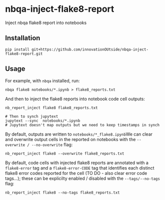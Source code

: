 # nbqa-inject-flake8-report
Inject nbqa flake8 report into notebooks


## Installation

```
pip install git+https://github.com/innovationOUtside/nbqa-inject-flake8-report.git
```

## Usage


For example, with `nbqa` installed, run:
```
nbqa flake8 notebooks/*.ipynb > flake8_reports.txt
```

And then to inject the flake8 reports into notebook code cell outputs:

```
nb_report_inject flake8 flake8_reports.txt

# Then to synch jupytext
jupytext --sync  notebooks/*.ipynb
# Jupytext doesn't map outputs but we need to keep timestamps in synch
```

By default, outputs are written to `notebooks/*_flake8.ipynb`We can clear and overwrite output cells in the reported on notebooks with the `--overwrite / --no-overwrite` flag:

```
nb_report_inject flake8 --overwrite flake8_reports.txt
```

By default, code cells with injected flake8 reports are annotated with a `flake8-error` tag and a `flake8-error-CODE` tag that identifies each distinct flake8 error codes reported for the cell (TO DO - also clear error code tags...); these can be explicilty enabled / disabled with the `--tags/--no-tags` flag:

```
nb_report_inject flake8 --no-tags flake8_reports.txt
```
